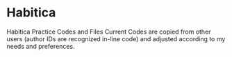 # Habitica
Habitica Practice Codes and Files
Current Codes are copied from other users (author IDs are recognized in-line code) and adjusted according to my needs and preferences.
